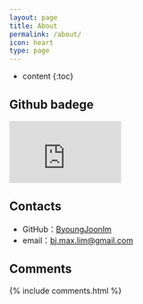 ```yaml
---
layout: page
title: About
permalink: /about/
icon: heart
type: page
---
```


* content
{:toc}

## Github badege

<iframe src="https://githubbadge.appspot.com/byoungjoonim" style="border: 0;height: 111px;width: 200px;overflow: hidden;" frameBorder="0"></iframe>

## Contacts

* GitHub：[ByoungJoonIm](https://github.com/ByoungJoonIm)
* email：bj.max.lim@gmail.com

## Comments

{% include comments.html %}

